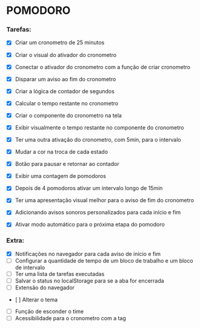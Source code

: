 # POMODORO

### Tarefas:

- [X] Criar um cronometro de 25 minutos
- [X] Criar o visual do ativador do cronometro
- [X] Conectar o ativador do cronometro com a função de criar cronometro
- [X] Disparar um aviso ao fim do cronometro
- [X] Criar a lógica de contador de segundos
- [X] Calcular o tempo restante no cronometro
- [X] Criar o componente do cronometro na tela
- [X] Exibir visualmente o tempo restante no componente do cronometro
- [X] Ter uma outra ativação do cronometro, com 5min, para o intervalo
- [X] Mudar a cor na troca de cada estado
- [X] Botão para pausar e retornar ao contador
- [X] Exibir uma contagem de pomodoros
- [X] Depois de 4 pomodoros ativar um intervalo longo de 15min
- [X] Ter uma apresentação visual melhor para o aviso de fim do cronometro
- [X] Adicionando avisos sonoros personalizados para cada início e fim
- [X] Ativar modo automático para o próxima etapa do pomodoro


### Extra:

- [X] Notificações no navegador para cada aviso de início e fim
- [ ] Configurar a quantidade de tempo de um bloco de trabalho e um bloco de intervalo
- [ ] Ter uma lista de tarefas executadas
- [ ] Salvar o status no localStorage para se a aba for encerrada
- [ ] Extensão do navegador
- [ ] Alterar o tema
- [ ] Função de esconder o time
- [ ] Acessibilidade para o cronometro com a tag <time>